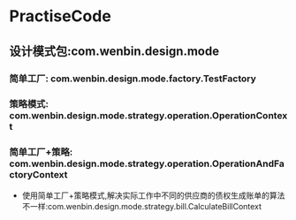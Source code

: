 # PractiseCode
## 设计模式包:com.wenbin.design.mode
### 简单工厂: com.wenbin.design.mode.factory.TestFactory
### 策略模式: com.wenbin.design.mode.strategy.operation.OperationContext
### 简单工厂+策略: com.wenbin.design.mode.strategy.operation.OperationAndFactoryContext
 * 使用简单工厂+策略模式,解决实际工作中不同的供应商的债权生成账单的算法不一样:com.wenbin.design.mode.strategy.bill.CalculateBillContext